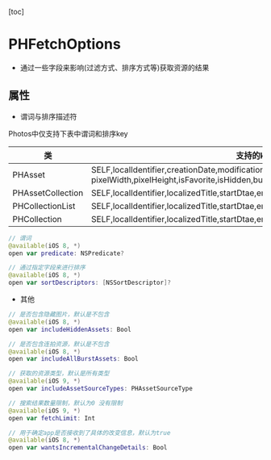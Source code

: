 [toc]

# PHFetchOptions

-   通过一些字段来影响(过滤方式、排序方式等)获取资源的结果

## 属性

-   谓词与排序描述符

Photos中仅支持下表中谓词和排序key

| 类                | 支持的keys                                                   |
| ----------------- | ------------------------------------------------------------ |
| PHAsset           | SELF,localIdentifier,creationDate,modificationDate,mediaType,mediaSubtypes,duration,<br />pixelWidth,pixelHeight,isFavorite,isHidden,burstIdentifier |
| PHAssetCollection | SELF,localIdentifier,localizedTitle,startDtae,endDate,estimatedaAssetCount |
| PHCollectionList  | SELF,localIdentifier,localizedTitle,startDtae,endDate        |
| PHCollection      | SELF,localIdentifier,localizedTitle,startDtae,endDate        |

```swift
// 谓词
@available(iOS 8, *)
open var predicate: NSPredicate?

// 通过指定字段来进行排序
@available(iOS 8, *)
open var sortDescriptors: [NSSortDescriptor]?
```

-   其他

```swift
// 是否包含隐藏图片，默认是不包含
@available(iOS 8, *)
open var includeHiddenAssets: Bool

// 是否包含连拍资源，默认是不包含
@available(iOS 8, *)
open var includeAllBurstAssets: Bool

// 获取的资源类型，默认是所有类型
@available(iOS 9, *)
open var includeAssetSourceTypes: PHAssetSourceType

// 搜索结果数量限制，默认为0 没有限制
@available(iOS 9, *)
open var fetchLimit: Int

// 用于确定app是否接收到了具体的改变信息，默认为true
@available(iOS 8, *)
open var wantsIncrementalChangeDetails: Bool
```

